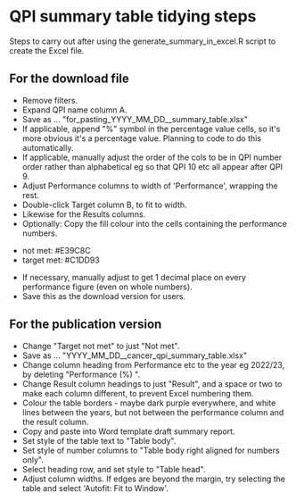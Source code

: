 # QPI summary table tidying steps

Steps to carry out after using the generate_summary_in_excel.R script to create the Excel file. 

## For the download file 

* Remove filters.
* Expand QPI name column A.
* Save as ... "for_pasting_YYYY_MM_DD_<tsg>_summary_table.xlsx"
* If applicable, append "%" symbol in the percentage value cells, so it's more obvious it's a percentage value. Planning to code to do this automatically. 
* If applicable, manually adjust the order of the cols to be in QPI number order rather than alphabetical eg so that QPI 10 etc all appear after QPI 9. 
* Adjust Performance columns to width of 'Performance', wrapping the rest. 
* Double-click Target column B, to fit to width.
* Likewise for the Results columns. 
* Optionally: Copy the fill colour into the cells containing the performance numbers.
 - not met: #E39C8C
 - target met: #C1DD93

* If necessary, manually adjust to get 1 decimal place on every performance figure (even on whole numbers). 
* Save this as the download version for users. 

## For the publication version

* Change "Target not met" to just "Not met". 
* Save as ... "YYYY_MM_DD_<tsg eg bladder>_cancer_qpi_summary_table.xlsx"
* Change column heading from Performance etc to the year eg 2022/23, by deleting "Performance (%) ". 
* Change Result column headings to just "Result", and a space or two to make each column different, to prevent Excel numbering them. 
* Colour the table borders - maybe dark purple everywhere, and white lines between the years, but not between the performance column and the result column. 
* Copy and paste into Word template draft summary report. 
* Set style of the table text to "Table body". 
* Set style of number columns to "Table body right aligned for numbers only".
* Select heading row, and set style to "Table head".
* Adjust column widths. If edges are beyond the margin, try selecting the table and select 'Autofit: Fit to Window'. 

